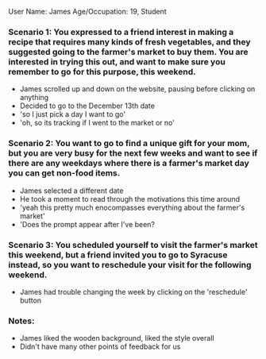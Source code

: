 User Name: James
Age/Occupation: 19, Student


### Scenario 1:  You expressed to a friend interest in making a recipe that requires many kinds of fresh vegetables, and they suggested going to the farmer's market to buy them. You are interested in trying this out, and want to make sure you remember to go for this purpose, this weekend.

- James scrolled up and down on the website, pausing before clicking on anything
- Decided to go to the December 13th date 
- 'so I just pick a day I want to go'
- 'oh, so its tracking if I went to the market or no'

### Scenario 2: You want to go to find a unique gift for your mom, but you are very busy for the next few weeks and want to see if there are any weekdays where there is a farmer's market day you can get non-food items.

- James selected a different date
- He took a moment to read through the motivations this time around
- 'yeah this pretty much enocompasses everything about the farmer's market'
- 'Does the prompt appear after I've been?


### Scenario 3: You scheduled yourself to visit the farmer's market this weekend, but a friend invited you to go to Syracuse instead, so you want to reschedule your visit for the following weekend.

- James had trouble changing the week by clicking on the 'reschedule' button

### Notes:
- James liked the wooden background, liked the style overall
- Didn't have many other points of feedback for us